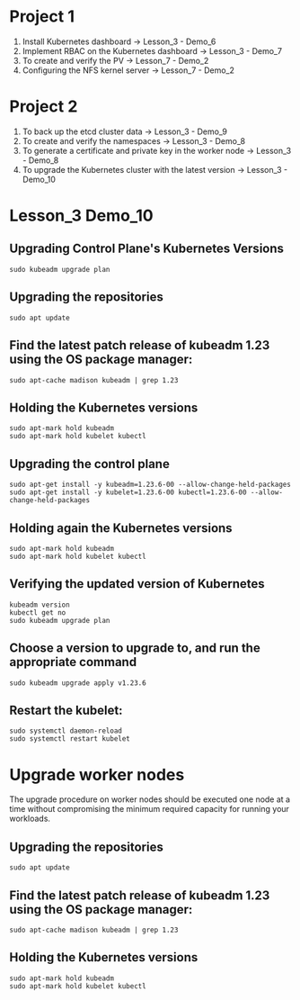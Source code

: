 # Project 1
1. Install Kubernetes dashboard -> Lesson_3 - Demo_6
2. Implement RBAC on the Kubernetes dashboard -> Lesson_3 - Demo_7
3. To create and verify the PV -> Lesson_7 - Demo_2
4. Configuring the NFS kernel server -> Lesson_7 - Demo_2

# Project 2
1. To back up the etcd cluster data -> Lesson_3 - Demo_9
2. To create and verify the namespaces -> Lesson_3 - Demo_8
3. To generate a certificate and private key in the worker node -> Lesson_3 - Demo_8
4. To upgrade the Kubernetes cluster with the latest version -> Lesson_3 - Demo_10

# Lesson_3 Demo_10
##  Upgrading Control Plane's Kubernetes Versions
```
sudo kubeadm upgrade plan
```
## Upgrading the repositories
```
sudo apt update
```
## Find the latest patch release of kubeadm 1.23 using the OS package manager:
```
sudo apt-cache madison kubeadm | grep 1.23
```
## Holding the Kubernetes versions
```
sudo apt-mark hold kubeadm
sudo apt-mark hold kubelet kubectl
```
## Upgrading the control plane
```
sudo apt-get install -y kubeadm=1.23.6-00 --allow-change-held-packages
sudo apt-get install -y kubelet=1.23.6-00 kubectl=1.23.6-00 --allow-change-held-packages
```
## Holding again the Kubernetes versions
```
sudo apt-mark hold kubeadm
sudo apt-mark hold kubelet kubectl
```
## Verifying the updated version of Kubernetes
```
kubeadm version
kubectl get no
sudo kubeadm upgrade plan
```
## Choose a version to upgrade to, and run the appropriate command
```
sudo kubeadm upgrade apply v1.23.6
```
## Restart the kubelet:
```
sudo systemctl daemon-reload
sudo systemctl restart kubelet
```
# Upgrade worker nodes
The upgrade procedure on worker nodes should be executed one node at a time without compromising the minimum required capacity for running your workloads.
## Upgrading the repositories
```
sudo apt update
```
## Find the latest patch release of kubeadm 1.23 using the OS package manager:
```
sudo apt-cache madison kubeadm | grep 1.23
```
## Holding the Kubernetes versions
```
sudo apt-mark hold kubeadm
sudo apt-mark hold kubelet kubectl
```
